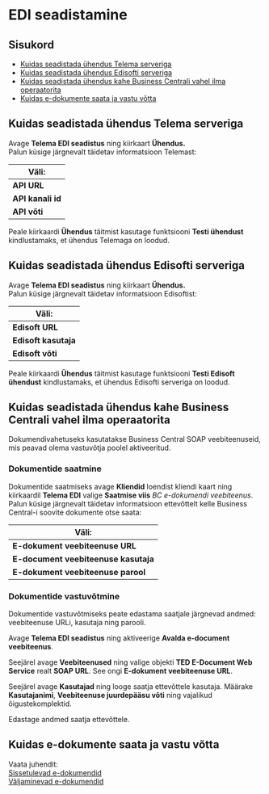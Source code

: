 ---
---
# EDI seadistamine

## Sisukord
 - [Kuidas seadistada ühendus Telema serveriga](#kuidas-seadistada-ühendus-telema-serveriga)
 - [Kuidas seadistada ühendus Edisofti serveriga](#kuidas-seadistada-ühendus-edisofti-serveriga)
 - [Kuidas seadistada ühendus kahe Business Centrali vahel ilma operaatorita](#kuidas-seadistada-ühendus-kahe-business-centrali-vahel-ilma-operaatorita)
 - [Kuidas e-dokumente saata ja vastu võtta](#kuidas-e-dokumente-saata-ja-vastu-võtta)
 
## Kuidas seadistada ühendus Telema serveriga
Avage **Telema EDI seadistus** ning kiirkaart  **Ühendus.**  
Palun küsige järgnevalt täidetav informatsioon Telemast:

| Väli: |
| - |
| **API URL** |
| **API kanali id** |
| **API võti** |

Peale kiirkaardi **Ühendus**  täitmist kasutage funktsiooni **Testi ühendust** kindlustamaks, et ühendus Telemaga on loodud.

## Kuidas seadistada ühendus Edisofti serveriga
Avage **Telema EDI seadistus** ning kiirkaart  **Ühendus.**  
Palun küsige järgnevalt täidetav informatsioon Edisoftist:

| Väli: |
| - |
| **Edisoft URL** |
| **Edisoft kasutaja** |
| **Edisoft võti** |

Peale kiirkaardi **Ühendus**  täitmist kasutage funktsiooni **Testi Edisoft ühendust** kindlustamaks, et ühendus Edisofti serveriga on loodud.

## Kuidas seadistada ühendus kahe Business Centrali vahel ilma operaatorita

Dokumendivahetuseks kasutatakse Business Central SOAP veebiteenuseid, mis peavad olema vastuvõtja poolel aktiveeritud.
### Dokumentide saatmine
Dokumentide saatmiseks avage **Kliendid** loendist kliendi kaart ning kiirkaardil **Telema EDI** valige **Saatmise viis** *BC e-dokumendi veebiteenus*. 
Palun küsige järgnevalt täidetav informatsioon ettevõttelt kelle Business Central-i soovite dokumente otse saata:

| Väli: |
| - |
| **E-dokument veebiteenuse URL** |
| **E-document veebiteenuse kasutaja** |
| **E-dokument veebiteenuse parool** |

### Dokumentide vastuvõtmine
Dokumentide vastuvõtmiseks peate edastama saatjale järgnevad andmed: veebiteenuse URLi, kasutaja ning parooli.

Avage **Telema EDI seadistus** ning aktiveerige **Avalda e-document veebiteenus**.

Seejärel avage **Veebiteenused** ning valige objekti **TED E-Document Web Service** realt **SOAP URL**. See ongi **E-dokument veebiteenuse URL**.  

Seejärel avage **Kasutajad** ning looge saatja ettevõttele kasutaja. Määrake **Kasutajanimi**, **Veebiteenuse juurdepääsu võti** ning vajalikud õigustekomplektid. 
  
Edastage andmed saatja ettevõttele.


## Kuidas e-dokumente saata ja vastu võtta

Vaata juhendit:  
[Sissetulevad e-dokumendid](inbound-edocuments)  
[Väljaminevad e-dokumendid](outbound-edocuments)
